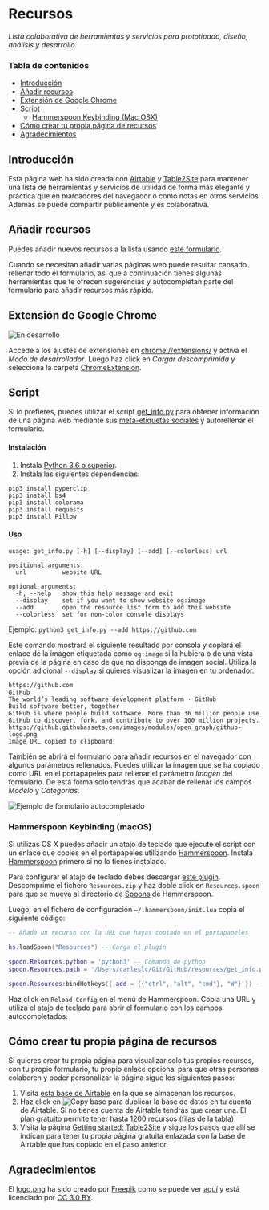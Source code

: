 # Recursos

_Lista colaborativa de herramientas y servicios para prototipado, diseño, análisis y desarrollo._

### Tabla de contenidos

<!-- MarkdownTOC -->

- [Introducción](#introducción)
- [Añadir recursos](#añadir-recursos)
- [Extensión de Google Chrome](#extensión-de-google-chrome)
- [Script](#script)
  - [Hammerspoon Keybinding (Mac OSX)](#hammerspoon-keybinding-macos)
- [Cómo crear tu propia página de recursos](#cómo-crear-tu-propia-página-de-recursos)
- [Agradecimientos](#agradecimientos)

<!-- MarkdownTOC -->

## Introducción

Esta página web ha sido creada con [Airtable](https://airtable.com/) y [Table2Site](https://table2site.com/) para mantener una lista de herramientas y servicios de utilidad de forma más elegante y práctica que en marcadores del navegador o como notas en otros servicios. Además se puede compartir públicamente y es colaborativa.

## Añadir recursos

Puedes añadir nuevos recursos a la lista usando [este formulario](https://airtable.com/shrnzLIolsKJMD9Ql).

Cuando se necesitan añadir varias páginas web puede resultar cansado rellenar todo el formulario, así que a continuación tienes algunas herramientas que te ofrecen sugerencias y autocompletan parte del formulario para añadir recursos más rápido.

## Extensión de Google Chrome

![En desarrollo](https://img.shields.io/badge/status-in%20development-red.svg)

Accede a los ajustes de extensiones en [chrome://extensions/](chrome://extensions/) y activa el *Modo de desarrollador*. Luego haz click en *Cargar descomprimida* y selecciona la carpeta [ChromeExtension](https://minhaskamal.github.io/DownGit/#/home?url=https://github.com/Carleslc/resources/tree/master/ChromeExtension).

## Script

Si lo prefieres, puedes utilizar el script [get_info.py](https://raw.githubusercontent.com/Carleslc/resources/master/get_info.py) para obtener información de una página web mediante sus [meta-etiquetas sociales](http://ogp.me/) y autorellenar el formulario.

#### Instalación

1. Instala [Python 3.6 o superior](https://www.python.org/downloads/).
2. Instala las siguientes dependencias:

```
pip3 install pyperclip
pip3 install bs4
pip3 install colorama
pip3 install requests
pip3 install Pillow
```

#### Uso

```
usage: get_info.py [-h] [--display] [--add] [--colorless] url

positional arguments:
  url          website URL

optional arguments:
  -h, --help   show this help message and exit
  --display    set if you want to show website og:image
  --add        open the resource list form to add this website
  --colorless  set for non-color console displays
```

Ejemplo: `python3 get_info.py --add https://github.com`

Este comando mostrará el siguiente resultado por consola y copiará el enlace de la imagen etiquetada como `og:image` si la hubiera o de una vista previa de la página en caso de que no disponga de imagen social. Utiliza la opción adicional `--display` si quieres visualizar la imagen en tu ordenador.

```
https://github.com
GitHub
The world’s leading software development platform · GitHub
Build software better, together
GitHub is where people build software. More than 36 million people use GitHub to discover, fork, and contribute to over 100 million projects.
https://github.githubassets.com/images/modules/open_graph/github-logo.png
Image URL copied to clipboard!
```

También se abrirá el formulario para añadir recursos en el navegador con algunos parámetros rellenados. Puedes utilizar la imagen que se ha copiado como URL en el portapapeles para rellenar el parámetro _Imagen_ del formulario. De esta forma solo tendrás que acabar de rellenar los campos _Modelo_ y _Categorías_.

![Ejemplo de formulario autocompletado](https://i.imgur.com/0kjLPhM.png)

### Hammerspoon Keybinding (macOS)

Si utilizas OS X puedes añadir un atajo de teclado que ejecute el script con un enlace que copies en el portapapeles utilizando [Hammerspoon](http://hammerspoon.org). Instala [Hammerspoon](http://hammerspoon.org) primero si no lo tienes instalado.

Para configurar el atajo de teclado debes descargar [este plugin](https://github.com/Carleslc/Spoons/blob/master/Spoons/Resources.spoon/markdown/Resources.md). Descomprime el fichero `Resources.zip` y haz doble click en `Resources.spoon` para que se mueva al directorio de [Spoons](https://github.com/Hammerspoon/hammerspoon/blob/master/SPOONS.md) de Hammerspoon.

Luego, en el fichero de configuración `~/.hammerspoon/init.lua` copia el siguiente código:

```lua
-- Añade un recurso con la URL que hayas copiado en el portapapeles

hs.loadSpoon("Resources") -- Carga el plugin

spoon.Resources.python = 'python3' -- Comando de python
spoon.Resources.path = '/Users/carleslc/Git/GitHub/resources/get_info.py' -- Cambia el directorio donde se encuentra el script

spoon.Resources:bindHotkeys({ add = {{"ctrl", "alt", "cmd"}, "W"} }) -- Atajo de teclado Ctrl + Alt + Cmd + W
```

Haz click en `Reload Config` en el menú de Hammerspoon. Copia una URL y utiliza el atajo de teclado para abrir el formulario con los campos autocompletados.

## Cómo crear tu propia página de recursos

Si quieres crear tu propia página para visualizar solo tus propios recursos, con tu propio formulario, tu propio enlace opcional para que otras personas colaboren y poder personalizar la página sigue los siguientes pasos:

1. Visita [esta base de Airtable](https://airtable.com/shr1jTThqSwdL3ZWN) en la que se almacenan los recursos.
2. Haz click en ![Copy base](https://i.imgur.com/vTfzOJp.png) para duplicar la base de datos en tu cuenta de Airtable. Si no tienes cuenta de Airtable tendrás que crear una. El plan gratuito permite tener hasta 1200 recursos (filas de la tabla).
3. Visita la página [Getting started: Table2Site](https://table2site.com/documentation/getting-started) y sigue los pasos que allí se indican para tener tu propia página gratuita enlazada con la base de Airtable que has copiado en el paso anterior.

## Agradecimientos

El [logo.png](https://github.com/Carleslc/resources/blob/master/ChromeExtension/logo.png) ha sido creado por [Freepik](https://www.freepik.com/ "Freepik") como se puede ver [aquí](https://www.flaticon.com/free-icon/attachment_1717697) y está licenciado por [CC 3.0 BY](http://creativecommons.org/licenses/by/3.0/ "Creative Commons BY 3.0").